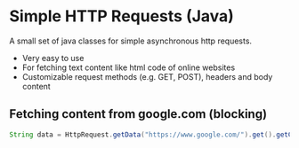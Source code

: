 # Simple HTTP Requests (Java)
A small set of java classes for simple asynchronous http requests.  

- Very easy to use
- For fetching text content like html code of online websites
- Customizable request methods (e.g. GET, POST), headers and body content

## Fetching content from google.com (blocking)
```Java
String data = HttpRequest.getData("https://www.google.com/").get().getContent().get();
```
